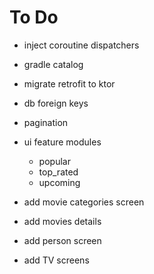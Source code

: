 # To Do

- inject coroutine dispatchers
- gradle catalog
- migrate retrofit to ktor
- db foreign keys
- pagination

- ui feature modules
  - popular
  - top_rated
  - upcoming

- add movie categories screen
- add movies details
- add person screen
- add TV screens

